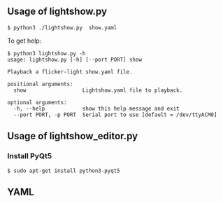 ## Usage of lightshow.py

```
$ python3 ./lightshow.py  show.yaml
```

To get help:

```
$ python3 lightshow.py -h
usage: lightshow.py [-h] [--port PORT] show

Playback a flicker-light show.yaml file.

positional arguments:
  show                  Lightshow.yaml file to playback.

optional arguments:
  -h, --help            show this help message and exit
  --port PORT, -p PORT  Serial port to use [default = /dev/ttyACM0]
```

## Usage of lightshow_editor.py

### Install PyQt5

```
$ sudo apt-get install python3-pyqt5
```

## YAML
